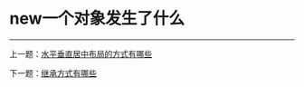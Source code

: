 # new一个对象发生了什么



---

上一题：[水平垂直居中布局的方式有哪些](https://github.com/tolerance-go/keep-learning/blob/master/src/%E5%89%8D%E7%AB%AF%2FCSS/%E6%B0%B4%E5%B9%B3%E5%9E%82%E7%9B%B4%E5%B1%85%E4%B8%AD%E5%B8%83%E5%B1%80%E7%9A%84%E6%96%B9%E5%BC%8F%E6%9C%89%E5%93%AA%E4%BA%9B.md)

下一题：[继承方式有哪些](https://github.com/tolerance-go/keep-learning/blob/master/src/%E5%89%8D%E7%AB%AF%2FJS/%E7%BB%A7%E6%89%BF%E6%96%B9%E5%BC%8F%E6%9C%89%E5%93%AA%E4%BA%9B.md)